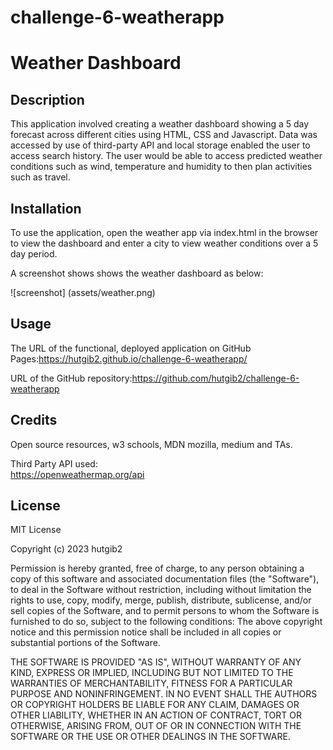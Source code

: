 # challenge-6-weatherapp

# Weather Dashboard

## Description
This application involved creating a weather dashboard showing a 5 day forecast across different cities using HTML, CSS and Javascript. Data was accessed by use of third-party API and local storage enabled the user to access search history. The user would be able to access predicted weather conditions such as wind, temperature and humidity to then plan activities such as travel.

## Installation

To use the application, open the weather app via index.html in the browser to view the dashboard and enter a city to view weather conditions over a 5 day period.

A screenshot shows shows the weather dashboard as below: 

![screenshot] (assets/weather.png)

## Usage

The URL of the functional, deployed application on GitHub Pages:https://hutgib2.github.io/challenge-6-weatherapp/

URL of the GitHub repository:https://github.com/hutgib2/challenge-6-weatherapp



## Credits
Open source resources, w3 schools, MDN mozilla, medium and TAs.



Third Party API used:  
https://openweathermap.org/api


## License

MIT License

Copyright (c) 2023 hutgib2

Permission is hereby granted, free of charge, to any person obtaining a copy of this software and associated documentation files (the "Software"), to deal in the Software without restriction, including without limitation the rights to use, copy, modify, merge, publish, distribute, sublicense, and/or sell copies of the Software, and to permit persons to whom the Software is furnished to do so, subject to the following conditions: The above copyright notice and this permission notice shall be included in all copies or substantial portions of the Software.

THE SOFTWARE IS PROVIDED "AS IS", WITHOUT WARRANTY OF ANY KIND, EXPRESS OR IMPLIED, INCLUDING BUT NOT LIMITED TO THE WARRANTIES OF MERCHANTABILITY, FITNESS FOR A PARTICULAR PURPOSE AND NONINFRINGEMENT. IN NO EVENT SHALL THE AUTHORS OR COPYRIGHT HOLDERS BE LIABLE FOR ANY CLAIM, DAMAGES OR OTHER LIABILITY, WHETHER IN AN ACTION OF CONTRACT, TORT OR OTHERWISE, ARISING FROM, OUT OF OR IN CONNECTION WITH THE SOFTWARE OR THE USE OR OTHER DEALINGS IN THE SOFTWARE.








